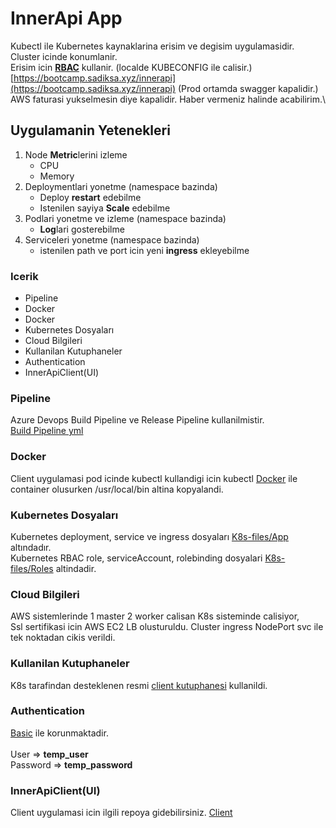 # InnerApi App
Kubectl ile Kubernetes kaynaklarina erisim ve degisim uygulamasidir. Cluster icinde konumlanir. \
Erisim icin [**RBAC**](https://kubernetes.io/docs/reference/access-authn-authz/rbac/) kullanir. (localde KUBECONFIG ile calisir.) \
[https://bootcamp.sadiksa.xyz/innerapi](https://bootcamp.sadiksa.xyz/innerapi) (Prod ortamda swagger kapalidir.)\
AWS faturasi yukselmesin diye kapalidir. Haber vermeniz halinde acabilirim.\

## Uygulamanin Yetenekleri
1. Node **Metric**lerini izleme
    - CPU
    - Memory
2. Deploymentlari yonetme (namespace bazinda)
    - Deploy **restart** edebilme
    - Istenilen sayiya **Scale** edebilme
3. Podlari yonetme ve izleme (namespace bazinda)
    - **Log**lari gosterebilme
4. Serviceleri yonetme (namespace bazinda)
    - istenilen path ve port icin yeni **ingress** ekleyebilme

### Icerik
- Pipeline
- Docker
- Docker
- Kubernetes Dosyaları
- Cloud Bilgileri
- Kullanilan Kutuphaneler
- Authentication
- InnerApiClient(UI)

### Pipeline
Azure Devops Build Pipeline ve Release Pipeline kullanilmistir. \
[Build Pipeline yml](https://dev.azure.com/sadiksahin0511/bootcamp/_git/InnerApi?path=/azure-pipelines.yml&version=GBmain)

### Docker
Client uygulamasi pod icinde kubectl kullandigi icin kubectl [Docker](https://dev.azure.com/sadiksahin0511/bootcamp/_git/InnerApi?path=/InnerApi/Dockerfile&version=GBmain) ile container olusurken /usr/local/bin altina kopyalandi.

### Kubernetes Dosyaları
Kubernetes deployment, service ve ingress dosyaları [K8s-files/App](https://dev.azure.com/sadiksahin0511/bootcamp/_git/InnerApi?path=/InnerApi/K8s-files/App&version=GBmain) altındadır. \
Kubernetes RBAC role, serviceAccount, rolebinding dosyalari [K8s-files/Roles](https://dev.azure.com/sadiksahin0511/bootcamp/_git/InnerApi?path=/InnerApi/K8s-files/Roles&version=GBmain) altindadir.

### Cloud Bilgileri
AWS sistemlerinde 1 master 2 worker calisan K8s sisteminde calisiyor, \
Ssl sertifikasi icin AWS EC2 LB olusturuldu. Cluster ingress NodePort svc ile tek noktadan cikis verildi.

### Kullanilan Kutuphaneler
K8s tarafindan desteklenen resmi [client kutuphanesi](https://github.com/kubernetes-client/csharp) kullanildi. 

### Authentication
[Basic](https://dev.azure.com/sadiksahin0511/bootcamp/_git/InnerApi?path=/InnerApi/BasicAuthenticationHandler.cs&version=GBmain) ile korunmaktadir. \
\
User => **temp_user** \
Password => **temp_password**

### InnerApiClient(UI)
Client uygulamasi icin ilgili repoya gidebilirsiniz. [Client](https://dev.azure.com/sadiksahin0511/bootcamp/_git/InnerApiClient)


